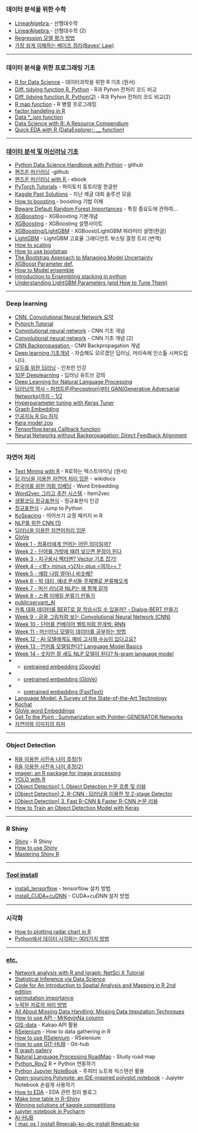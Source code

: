 ### 데이터 분석을 위한 수학 
* <a href="https://rpubs.com/hardwell/LinearAlgebra"> LinearAlgebra </a> - 선형대수학
* <a href="http://bbs.nicklib.com/algorithm/1670"> LinearAlgebra </a> - 선형대수학 (2)
* <a href="https://brunch.co.kr/@chris-song/34"> Regression 모델 평가 방법 </a>
* <a href = "https://junpyopark.github.io/bayes/"> 가장 쉽게 이해하는 베이즈 정리(Bayes' Law) </a>
---
### 데이터 분석을 위한 프로그래밍 기초 
* <a href="https://r4ds.had.co.nz/">R for Data Science</a> - 데이터과학을 위한 R 기초 (원서) 
* <a href="https://pandas.pydata.org/pandas-docs/stable/getting_started/comparison/comparison_with_r.html?highlight=filter">Diff. tidying function R, Python</a> - R과 Pyhon 전처리 코드 비교 
* <a href="https://gist.github.com/conormm/fd8b1980c28dd21cfaf6975c86c74d07">Diff. tidying function R, Python(2)</a> - R과 Pyhon 전처리 코드 비교(2)
* <a href="https://statkclee.github.io/parallel-r/ds-fp-purrr.html">R map function</a> - R 병렬 프로그래밍
* <a href="https://statkclee.github.io/data-science/ds-factor-cdata.html"> factor handeling in R </a>
* <a href="https://github.com/gadenbuie/tidyexplain"> Data *_join function </a>
* <a href="https://bookdown.org/martin_monkman/DataScienceResources_book/"> Data Science with R: A Resource Compendium </a>
* <a href="https://www.kaggle.com/ekrembayar/crimes-in-boston-eda-with-r"> Quick EDA with R (DataExplorer:: __ function)
---

### 데이터 분석 및 머신러닝 기초

* <a href="https://nbviewer.jupyter.org/github/jakevdp/PythonDataScienceHandbook/blob/master/notebooks/Index.ipynb">Python Data Science Handbook with Python</a> - github
* <a href="https://nbviewer.jupyter.org/github/rickiepark/handson-ml/blob/master/index.ipynb">핸즈온 머신러닝</a> -github
* <a href="https://bradleyboehmke.github.io/HOML/">핸즈온 머신러닝 with R </a> - ebook
* <a href="https://tutorials.pytorch.kr/index.html#">PyTorch Tutorials</a> - 파이토치 튜토리얼 한글판
* <a href="http://ndres.me/kaggle-past-solutions/">Kaggle Past Solutions</a> - 지난 캐글 대회 솔루션 모음
* <a href="https://www.slideshare.net/freepsw/boosting-bagging-vs-boosting">How to boosting </a> - boosting 기법 이해
* <a href="https://explained.ai/rf-importance/">Beware Default Random Forest Importances</a> - 특징 중요도에 관하여...
* <a href="https://bcho.tistory.com/1354">XGBoosting</a> - XGBoosting 기본개념
* <a href="https://xgboost.readthedocs.io/en/latest/python/python_intro.html">XGBoosting</a> - XGBoosting 설명사이트
* <a href="http://machinelearningkorea.com/2019/09/29/lightgbm-%ED%8C%8C%EB%9D%BC%EB%AF%B8%ED%84%B0/">XGBoosting/LightGBM</a> - XGBoost/LightGBM 파라미터 설명(한글)
* <a href="https://aldente0630.github.io/data-science/2018/06/29/highly-efficient-gbdt.html">LightGBM</a> - LightGBM 고효율 그래디언트 부스팅 결정 트리 (번역)
* <a href="https://mkjjo.github.io/python/2019/01/10/scaler.html">How to scaling</a>
* <a href="https://freshrimpsushi.tistory.com/558">How to use bootstrap 
* <a href="https://rpubs.com/vadimus/bootstrap"> The Bootstrap Approach to Managing Model Uncertainty
* <a href="https://github.com/KimJiSeong1994/Kaggle_PJT/tree/master/Bike_Sharing_Demand/Reference"> XGBoost Parameter def.
* <a href="https://statkclee.github.io/model/model-ensemble.html"> How to Model ensemble </a>
* <a href="https://www.kaggle.com/arthurtok/introduction-to-ensembling-stacking-in-python#Introduction">Introduction to Ensembling stacking in python</a>
* <a href = "https://neptune.ai/blog/lightgbm-parameters-guide">Understanding LightGBM Parameters (and How to Tune Them)</a>
---

### Deep learning 
* <a href = "http://taewan.kim/post/cnn/"> CNN, Convolutional Neural Network 요약 </a>
* <a href= "https://github.com/yunjey/pytorch-tutorial"> Pytorch Tutorial
* <a href="https://je-d.tistory.com/entry/%ED%95%A9%EC%84%B1%EA%B3%B1-%EC%8B%A0%EA%B2%BD%EB%A7%9DCNN">Convolutional neural network</a> - CNN 기초 개념
* <a href="https://excelsior-cjh.tistory.com/79">Convolutional neural network</a> - CNN 기초 개념 (2) 
* <a href="https://excelsior-cjh.tistory.com/79">CNN Backpropagation </a> - CNN Backpropagation 개념
* <a href="https://www.slideshare.net/yongho/ss-79607172">Deep learning 기초개념</a> - 자습해도 모르겠던 딥러닝, 머리속에 인스톨 시켜드립니다. 
* <a href="https://www.inflearn.com/course/%EA%B8%B0%EB%B3%B8%EC%A0%81%EC%9D%B8-%EB%A8%B8%EC%8B%A0%EB%9F%AC%EB%8B%9D-%EB%94%A5%EB%9F%AC%EB%8B%9D-%EA%B0%95%EC%A2%8C">모두를 위한 딥러닝</a> - 인프런 인강
* <a href="https://www.youtube.com/playlist?list=PL6ip5tgLI7PcStXTz8CRMhNWmT8M0dAWO">10분 Deeplearning</a> - 딥러닝 유트브 강의
* <a href= "https://www.slideshare.net/wonjoonyoo/ss-188835227">Deep Learning for Natural Language Processing</a>
* <a href="http://solarisailab.com/archives/1206"> 딥러닝의 역사 – 퍼셉트론(Perceptron)부터 GAN(Generative Adversarial Networks)까지 – 1/2 </a>
* <a href="https://blog.tensorflow.org/2020/01/hyperparameter-tuning-with-keras-tuner.html?fbclid=IwAR1wvcmG5ChTRlP8k0WzJCmvIXTw8yEa1hE8Z4lobZZdwyH4LPZPwMjQ9Lc"> Hyperparameter tuning with Keras Tuner </a>
* <a href="https://towardsdatascience.com/graph-embeddings-the-summary-cc6075aba007"> Graph Embedding </a>
* <a href= "https://www.inflearn.com/course/Python-R-go/dashboard"> 인공지능 R Go 하자 </a>
* <a href= "https://modelzoo.co/framework/keras"> Kera model zoo </a>  
* <a href = "https://3months.tistory.com/424"> Tensorflow.keras Callback function</a> 
* <a href = "https://medium.com/blog-rilut/neural-networks-without-backpropagation-direct-feedback-alignment-30d5d4848f5"> Neural Networks without Backpropagation: Direct Feedback Alignment </a> 
---

### 자연어 처리

* <a href="https://www.tidytextmining.com/index.html">Text Mining with R</a> - R로하는 텍스트마이닝 (원서)
* <a href="https://wikidocs.net/book/2155">딥 러닝을 이용한 자연어 처리 입문</a> - wikidocs
* <a href="https://brunch.co.kr/@trost/27">한국어를 위한 어휘 임베딩</a> - Word Embedding
* <a href="https://brunch.co.kr/@goodvc78/16">Word2vec 그리고 추천 시스템</a> - Item2vec
* <a href="https://www.inflearn.com/course/%EC%83%9D%ED%99%9C%EC%BD%94%EB%94%A9-%EC%A0%95%EA%B7%9C%ED%91%9C%ED%98%84%EC%8B%9D/">생활코딩 정규표현식</a> - 정규표현식 인강 
* <a href="https://wikidocs.net/4308">정규표현식</a> - Jump to Python
* <a href="https://github.com/haven-jeon/KoSpacing">KoSpacing</a> - 띄어쓰기 교정 패키지 in R 
* <a href="https://reniew.github.io/25/">NLP를 위한 CNN (1)
* <a href="https://wikidocs.net/50698">딥러닝을 이용한 자연어처리 입문 
* <a href="https://nlp.stanford.edu/projects/glove/"> GloVe
* <a href="https://jiho-ml.com/weekly-nlp-1/"> Week 1 - 컴퓨터에게 언어는 어떤 의미일까? </a>
* <a href="https://jiho-ml.com/weekly-nlp-2/"> Week 2 - 단어를 가방에 때려 넣으면 문장이 된다 </a>
* <a href="https://jiho-ml.com/weekly-nlp-3/"> Week 3 - 지구용사 벡터맨? Vector 기초 잡기! </a>
* <a href="https://jiho-ml.com/weekly-nlp-4-2/"> Week 4 - <왕> minus <남자> plus <여자>= ? </a>
* <a href = "https://jiho-ml.com/weekly-nlp-5/"> Week 5 - 얘랑 나랑 얼마나 비슷해? </a>
* <a href = "https://jiho-ml.com/weekly-nlp-6/"> Week 6 - 박 대리, 얘네 문서들 주제별로 분류해오게 </a>
* <a href = "https://jiho-ml.com/weekly-nlp-7/"> Week 7 - 머신 러닝과 NLP는 왜 함께 갈까 </a>
* <a href = "https://jiho-ml.com/weekly-nlp-8/"> Week 8 - 스팸 이메일 분류기 만들기 </a>
* <a href = "https://github.com/kimwoonggon/publicservant_AI"> publicservant_AI </a>
* <a href = "https://blog.pingpong.us/dialog-bert-pretrain/"> 카톡 대화 데이터를 BERT로 잘 학습시킬 수 있을까? - Dialog-BERT 만들기 </a>
* <a href = "https://jiho-ml.com/weekly-nlp-9/"> Week 9 - 글을 그림처럼 보는 Convolutional Neural Network (CNN) </a>
* <a href = "https://jiho-ml.com/weekly-nlp-10/"> Week 10 - 단어를 컨베이어 벨트처럼 한개씩: RNN </a>
* <a href = "https://jiho-ml.com/weekly-nlp-11/"> Week 11 - 머신러닝 모델이 데이터를 공부하는 방법 </a>
* <a href = "https://jiho-ml.com/weekly-nlp-12/"> Week 12 - AI 모델에게도 예비 고사와 수능이 있다고요? </a>
* <a href = "https://jiho-ml.com/weekly-nlp-13/"> Week 13 - 언어를 모델링한다? Language Model Basics </a>
* <a href = "https://jiho-ml.com/weekly-nlp-14/"> Week 14 - 숫자만 잘 세도 NLP 모델이 된다? N-gram language model </a>
* - <a href = "https://code.google.com/archive/p/word2vec/"> pretrained embedding (Google) </a>
* - <a href = "https://nlp.stanford.edu/projects/glove/"> pretrained embedding (GloVe) </a>
* - <a href = "https://fasttext.cc/"> pretrained embedding (FastText) </a>
* <a href = "https://medium.com/syncedreview/language-model-a-survey-of-the-state-of-the-art-technology-64d1a2e5a466"> Language Model: A Survey of the State-of-the-Art Technology </a>
* <a href = "https://github.com/KimJiSeong1994/kochat"> Kochat </a>
* <a href = "https://cran.r-project.org/web/packages/text2vec/vignettes/glove.html"> GloVe word Embeddings </a>
* <a href = "https://brunch.co.kr/@kakao-it/139"> Get To the Point : Summarization with Pointer-GENERATOR Networks </a>
* <a href = "https://brunch.co.kr/@geumjaelee/3"> 자연어와 이미지의 피처 </a>
---

### Object Detection 
* <a href="https://statkclee.github.io/deep-learning/ms-oxford-kcode-tutorial.html">R을 이용한 사진속 나이 추정(1)</a>
* <a href="http://statkclee.github.io/deep-learning/ms-oxford-age.html"> R을 이용한 사진속 나이 추정(2)</a>
* <a href="https://dahtah.github.io/imager/imager.html"> imager: an R package for image processing
* <a href="https://heartbeat.fritz.ai/object-detection-in-just-3-lines-of-r-code-using-tiny-yolo-b5a16e50e8a0"> YOLO with R 
* <a href = "https://nuggy875.tistory.com/20"> [Object Detection] 1. Object Detection 논문 흐름 및 리뷰 </a>
* <a href = "https://nuggy875.tistory.com/21"> [Object Detection] 2. R-CNN : 딥러닝을 이용한 첫 2-stage Detector </a>
* <a href = "https://nuggy875.tistory.com/33?category=860935"> [Object Detection] 3. Fast R-CNN & Faster R-CNN 논문 리뷰 </a>
* <a href = "https://machinelearningmastery.com/how-to-train-an-object-detection-model-with-keras/"> How to Train an Object Detection Model with Keras </a>
 
---

### R Shiny
* <a href="https://mastering-shiny.org/">Shiny</a> - R Shiny
* <a href= "https://mrchypark.github.io/dabrp_classnote3/class8#1">How to use Shiny</a>  
* <a href="https://mastering-shiny.org/"> Mastering Shiny R
---
### Tool install
* <a href="http://blog.naver.com/PostView.nhn?blogId=lingua&logNo=221478347944">install_tensorflow</a> - tensorflow 설치 방법
* <a href="https://n1094.tistory.com/42">install_CUDA+cuDNN</a> - CUDA+cuDNN 설치 방법

---

### 시각화 
* <a href="https://github.com/ricardo-bion/ggradar">How to plotting radar chart in R
* <a href="https://zzsza.github.io/development/2018/08/24/data-visualization-in-python/"> Python에서 데이터 시각화는 여러가지 방법
 
___

### etc. 
* <a href = "https://kateto.net/networks-r-igraph" > Network analysis with R and igraph: NetSci X Tutorial </a>
* <a href = "https://moderndive.com/index.html"> Statistical Inference via Data Science </a>
* <a href = "https://bookdown.org/lexcomber/brunsdoncomber2e/"> Code for An Introduction to Spatial Analysis and Mapping in R 2nd edition </a>
* <a href= "https://www.kaggle.com/dansbecker/permutation-importance?utm_medium=email&utm_source=mailchimp&utm_campaign=ml4insights&fbclid=IwAR3t9qwMx9kKO_QYl4DFRulntoewiPmCJvKSYdWN7kdVGbgCFIITSkPq4Ao"> permutation importance </a>
* <a href= "https://rstudio-pubs-static.s3.amazonaws.com/192402_012091b9adac42dbbd22c4d07cb00d36.html?fbclid=IwAR0xM_woUalBjhrx9tv2SCA0-QIh8Man5K6TSl4Rdk10JsAYE8GgmpySJkA"> 누락된 자료의 처리 방법</a>
* <a href="https://towardsdatascience.com/all-about-missing-data-handling-b94b8b5d2184"> All About Missing Data Handling: Missing Data Imputation Techniques
* <a href="http://www.dbguide.net/knowledge.db?cmd=view&boardUid=202869&boardConfigUid=19&boardStep=&categoryUid=1296">How to use API - MrKevinNa column
* <a href="https://mrkevinna.github.io/%EB%8B%A4%EC%9D%8C-%EC%B9%B4%EC%B9%B4%EC%98%A4-API%EB%A5%BC-%ED%99%9C%EC%9A%A9%ED%95%9C-%EC%A7%80%EB%8F%84-%EC%8B%9C%EA%B0%81%ED%99%94/">GIS-data</a> - Kakao API 활용 
* <a href="http://blog.naver.com/PostView.nhn?blogId=nyaminyam&logNo=221249381133&parentCategoryNo=&categoryNo=27&viewDate=&isShowPopularPosts=false&from=postView">RSelenium</a> - How to data gathering in R  
* <a href="https://ropensci.github.io/RSelenium/articles/basics.html">How to use RSelenium</a> - RSelenium
* <a href="https://happygitwithr.com/github-pat.html#step-by-step">How to use GIT-HUB</a> - Git-hub
* <a href="https://www.r-graph-gallery.com/"> R graph gallery</a>
* <a href="https://github.com/graykode/nlp-roadmap/blob/master/README.md">Natural Language Processing RoadMap</a> - Study road map
* <a href="https://blog.pabii.co.kr/r-python-rpy2-1/">Python_Rpy2</a> R + Python 연동하기
* <a href="https://junpyopark.github.io/Jupyter_Extension/">Python Jupyter NoteBook</a> - 주피터 노트북 익스텐션 활용
* <a href="https://medium.com/netflix-techblog/open-sourcing-polynote-an-ide-inspired-polyglot-notebook-7f929d3f447">Open-sourcing Polynote: an IDE-inspired polyglot notebook</a> - Jupyter Notebook 손쉽게 사용하기
* <a href="http://www.dodomira.com/2016/10/20/how_to_eda/">How to EDA</a> - EDA 관련 정리 블로그
* <a href="https://github.com/daattali/timevis">Make time table in R-Shiny</a> 
* <a href="https://www.kaggle.com/sudalairajkumar/winning-solutions-of-kaggle-competitions">Winning solutions of kaggle competitions</a>
* <a href="https://www.jetbrains.com/pycharm/features/scientific_tools.html?utm_source=from_product&utm_medium=advertiser&utm_campaign=jupyter">jupyter notebook in Pycharm</a>
* <a href="https://aihub.cloud.google.com/u/0/"> AI-HUB </a> 
* <a href="https://bitbucket.org/eunjeon/mecab-ko-dic/src/master/"> [ mac os ] install Rmecab-ko-dic </a>
 <a href="https://statkclee.github.io/text/nlp-rmecabko-install.html"> install Rmecab-ko </a>
